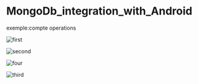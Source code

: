# MongoDb_integration_with_Android
exemple:compte operations

![first](https://cloud.githubusercontent.com/assets/12902041/19987941/9456ac82-a215-11e6-8a85-7e396cb0de30.png)

![second](https://cloud.githubusercontent.com/assets/12902041/19987946/9c2b652e-a215-11e6-90f6-dc0a73614c10.png)

![four](https://cloud.githubusercontent.com/assets/12902041/19987958/a7729b6e-a215-11e6-81b0-c93383c9c581.png)

![third](https://cloud.githubusercontent.com/assets/12902041/19987960/ac743546-a215-11e6-8852-a37f08e91c0a.png)
